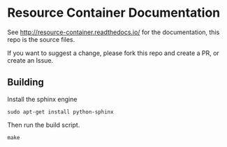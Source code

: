 # Resource Container Documentation

See http://resource-container.readthedocs.io/ for the documentation, this repo is the source files.


If you want to suggest a change, please fork this repo and create a PR, or create an Issue.

## Building
Install the sphinx engine

    sudo apt-get install python-sphinx

Then run the build script.

    make